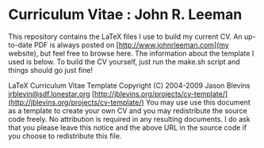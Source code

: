 # Curriculum Vitae : John R. Leeman

This repository contains the LaTeX files I use to build my current CV. An
up-to-date PDF is always posted on [http://www.johnrleeman.com](my website),
but feel free to browse here. The information about the template I used is
below. To build the CV yourself, just run the make.sh script and things should
go just fine!

LaTeX Curriculum Vitae Template
Copyright (C) 2004-2009 Jason Blevins <jrblevin@sdf.lonestar.org>
[http://jblevins.org/projects/cv-template/](http://jblevins.org/projects/cv-template/)
You may use use this document as a template to create your own CV
and you may redistribute the source code freely. No attribution is
required in any resulting documents. I do ask that you please leave
this notice and the above URL in the source code if you choose to
redistribute this file.
